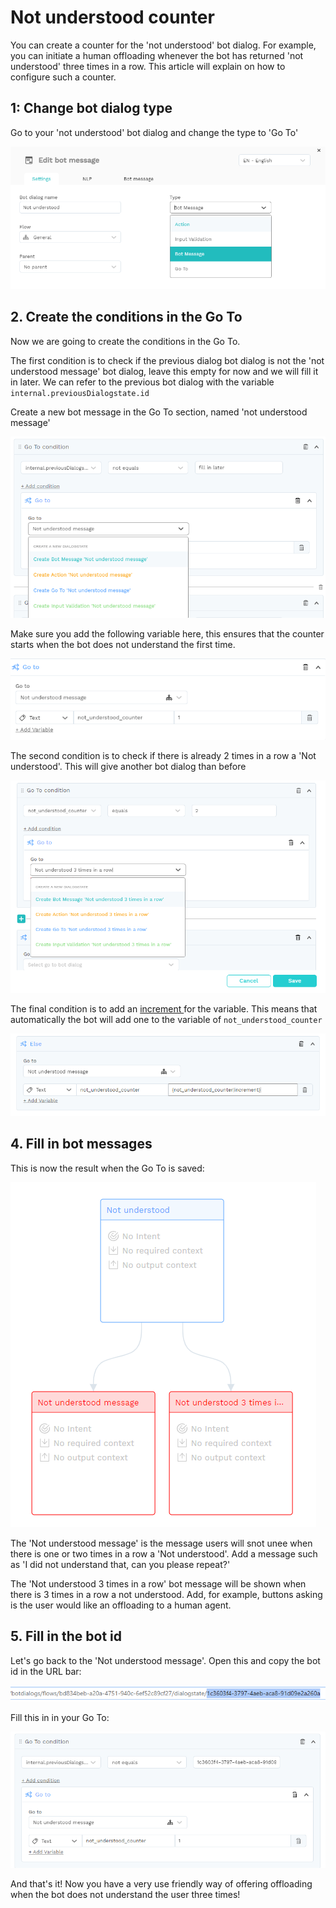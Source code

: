 # Not understood counter

You can create a counter for the 'not understood' bot dialog. For example, you can initiate a human offloading whenever the bot has returned 'not understood' three times in a row. This article will explain on how to configure such a counter.

## 1: Change bot dialog type

Go to your 'not understood' bot dialog and change the type to 'Go To' 

![](../../.gitbook/assets/image%20%28469%29.png)

## 2. Create the conditions in the Go To

Now we are going to create the conditions in the Go To.

The first condition is to check if the previous dialog bot dialog is not the 'not understood message' bot dialog, leave this empty for now and we will fill it in later. We can refer to the previous bot dialog with the variable `internal.previousDialogstate.id` 

Create a new bot message in the Go To section, named 'not understood message'

![](../../.gitbook/assets/image%20%28475%29.png)

Make sure you add the following variable here, this ensures that the counter starts when the bot does not understand the first time.

![](../../.gitbook/assets/image%20%28473%29.png)

The second condition is to check if there is already 2 times in a row a 'Not understood'. This will give another bot dialog than before

![](../../.gitbook/assets/image%20%28471%29.png)

The final condition is to add an [increment ](https://docs.chatlayer.ai/bot-answers/settings/secure-variables-gdpr#incrementing-variable-counter)for the variable. This means that automatically the bot will add one to the variable of `not_understood_counter`

![](../../.gitbook/assets/image%20%28474%29.png)

## 4. Fill in bot messages

This is now the result when the Go To is saved:

![](../../.gitbook/assets/image%20%28476%29.png)

The 'Not understood message' is the message users will snot unee when there is one or two times in a row a 'Not understood'. Add a message such as 'I did not understand that, can you please repeat?'

The 'Not understood 3 times in a row' bot message will be shown when there is 3 times in a row a not understood. Add, for example, buttons asking is the user would like an offloading to a human agent.

## 5. Fill in the bot id 

Let's go back to the 'Not understood message'. Open this and copy the bot id in the URL bar:

![](../../.gitbook/assets/image%20%28468%29.png)

Fill this in in your Go To:

![](../../.gitbook/assets/image%20%28470%29.png)



And that's it! Now you have a very use friendly way of offering offloading when the bot does not understand the user three times!

